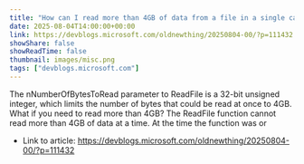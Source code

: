 ```yaml
---
title: "How can I read more than 4GB of data from a file in a single call to <code>Read­File</code>?"
date: 2025-08-04T14:00:00+00:00
link: https://devblogs.microsoft.com/oldnewthing/20250804-00/?p=111432
showShare: false
showReadTime: false
thumbnail: images/misc.png
tags: ["devblogs.microsoft.com"]
---
```

The nNumber­Of­Bytes­To­Read parameter to Read­File is a 32-bit unsigned integer, which limits the number of bytes that could be read at once to 4GB. What if you need to read more than 4GB? The Read­File function cannot read more than 4GB of data at a time. At the time the function was or

- Link to article: https://devblogs.microsoft.com/oldnewthing/20250804-00/?p=111432
